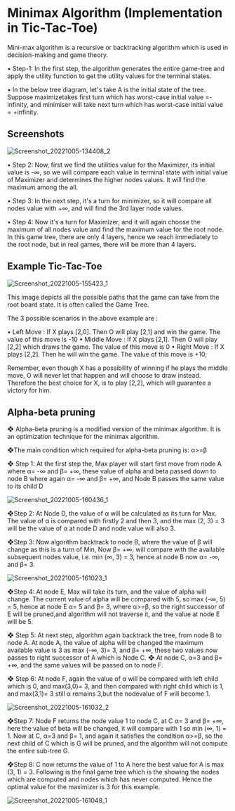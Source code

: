 #  Minimax Algorithm  (Implementation in Tic-Tac-Toe)

Mini-max algorithm is a recursive or backtracking algorithm which
is used in decision-making and game theory.

• Step-1: In the first step, the algorithm generates the entire game-tree
and apply the utility function to get the utility values for the terminal
states.

• In the below tree diagram, let's take A is the initial state of the tree.
Suppose maximizetakes first turn which has worst-case initial value
=- infinity, and minimiser will take next turn which has worst-case initial value = +infinity.

## Screenshots

![Screenshot_20221005-134408_2](https://user-images.githubusercontent.com/101443787/194036654-83e5b386-dddb-49f5-af09-87ec1629464c.jpg)

• Step 2: Now, first we find the utilities value for the Maximizer, its
initial value is -∞, so we will compare each value in terminal state
with initial value of Maximizer and determines the higher nodes
values. It will find the maximum among the all.

• Step 3: In the next step, it's a turn for minimizer, so it will compare
all nodes value with +∞, and will find the 3rd layer node values.

• Step 4: Now it's a turn for Maximizer, and it will again choose the
maximum of all nodes value and find the maximum value for the root
node. In this game tree, there are only 4 layers, hence we reach
immediately to the root node, but in real games, there will be more than 4 layers.

## Example Tic-Tac-Toe
![Screenshot_20221005-155423_1](https://user-images.githubusercontent.com/101443787/194039781-1aa854ec-20ef-4266-873c-fc4c445cfc94.jpg)

This image depicts all the possible paths that the game can take from the root board state. It is often called the Game Tree. 

The 3 possible scenarios in the above example are : 

• Left Move : If X plays [2,0]. Then O will play [2,1] and win the game. The value of this move is -10
• Middle Move : If X plays [2,1]. Then O will play [2,2] which draws the game. The value of this move is 0
• Right Move : If X plays [2,2]. Then he will win the game. The value of this move is +10;

Remember, even though X has a possibility of winning if he plays the middle move, O will never let that happen and will choose to draw instead.
Therefore the best choice for X, is to play [2,2], which will guarantee a victory for him.

## Alpha-beta pruning

❖ Alpha-beta pruning is a modified version of the minimax algorithm.
It is an optimization technique for the minimax algorithm.

❖The main condition which required for alpha-beta pruning is:
α>=β

❖ Step 1: At the first step the, Max player will start first
move from node A where α= -∞ and β= +∞, these value of alpha and
beta passed down to node B where again α= -∞ and β= +∞, and Node
B passes the same value to its child D

![Screenshot_20221005-160436_1](https://user-images.githubusercontent.com/101443787/194041390-37c5b10e-42e2-4280-9cbc-fdddbe23916c.jpg)

❖Step 2: At Node D, the value of α will be calculated as its turn for
Max. The value of α is compared with firstly 2 and then 3, and the
max (2, 3) = 3 will  be the value of α at node D and node value will also 3.

❖Step 3: Now algorithm backtrack to node B, where the value of β
will change as this is a turn of Min, Now β= +∞, will compare with
the available subsequent nodes value, i.e. min (∞, 3) = 3, hence at
node B now α= -∞, and β= 3.

![Screenshot_20221005-161023_1](https://user-images.githubusercontent.com/101443787/194042272-f1f2e621-6af5-4073-93ad-90180e2bb37a.jpg)

❖Step 4: At node E, Max will take its turn, and the value of alpha
will change. The current value of alpha will be compared with 5, so
max (-∞, 5) = 5, hence at node E α= 5 and β= 3, where α>=β, so the
right successor of E will be pruned,and algorithm will not traverse it, and the value at node E will be 5.

❖ Step 5: At next step, algorithm again backtrack the tree, from node
B to node A. At node A, the value of alpha will be changed the
maximum available value is 3 as max (-∞, 3)= 3, and β= +∞, these
two values now passes to right successor of A which is Node C.
❖ At node C, α=3 and β= +∞, and the same values will be passed on
to node F.

❖ Step 6: At node F, again the value of α will be compared with left
child which is 0, and max(3,0)= 3, and then compared with right
child which is 1, and max(3,1)= 3 still α remains 3,but the nodevalue of F will become 1.

![Screenshot_20221005-161032_2](https://user-images.githubusercontent.com/101443787/194043156-654b6720-a62c-4d91-9f47-3c2400677a34.jpg)

❖Step 7: Node F returns the node value 1 to node C, at C α= 3 and
β= +∞, here the value of beta will be changed, it will compare with 1
so min (∞, 1) = 1. Now at C, α=3 and β= 1, and again it satisfies the
condition α>=β, so the next child of C which is G will be pruned, and
the algorithm will not compute the entire sub-tree G.

❖Step 8: C now returns the value of 1 to A here the best value for A
is max (3, 1) = 3. Following is the final game tree which is the
showing the nodes which are computed and nodes which has never
computed. Hence the optimal value for the maximizer is 3 for this example.


![Screenshot_20221005-161048_1](https://user-images.githubusercontent.com/101443787/194043865-873be88d-48a6-46b8-bc22-778dd48a5fe1.jpg)


